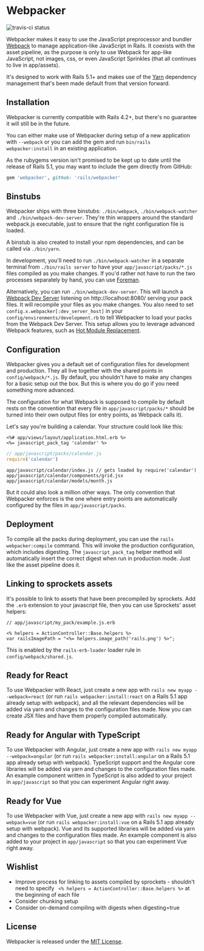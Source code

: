 # Webpacker
![travis-ci status](https://api.travis-ci.org/rails/webpacker.svg?branch=master)

Webpacker makes it easy to use the JavaScript preprocessor and bundler [Webpack](https://webpack.github.io)
to manage application-like JavaScript in Rails. It coexists with the asset pipeline,
as the purpose is only to use Webpack for app-like JavaScript, not images, css, or
even JavaScript Sprinkles (that all continues to live in app/assets).

It's designed to work with Rails 5.1+ and makes use of the [Yarn](https://yarnpkg.com) dependency management
that's been made default from that version forward.

## Installation

Webpacker is currently compatible with Rails 4.2+, but there's no guarantee it will still be
in the future.

You can either make use of Webpacker during setup of a new application with `--webpack`
or you can add the gem and run `bin/rails webpacker:install` in an existing application.

As the rubygems version isn't promised to be kept up to date until the release of Rails 5.1, you may want to include the gem directly from GitHub:

```ruby
gem 'webpacker', github: 'rails/webpacker'
```

## Binstubs

Webpacker ships with three binstubs: `./bin/webpack`, `./bin/webpack-watcher` and `./bin/webpack-dev-server`.
They're thin wrappers around the standard webpack.js executable, just to ensure that the right configuration
file is loaded.


A binstub is also created to install your npm dependencies,
and can be called via `./bin/yarn`.

In development, you'll need to run `./bin/webpack-watcher` in a separate terminal from
`./bin/rails server` to have your `app/javascript/packs/*.js` files compiled as you make changes.
If you'd rather not have to run the two processes separately by hand, you can use
[Foreman](https://ddollar.github.io/foreman).

Alternatively, you can run `./bin/webpack-dev-server`. This will launch a
[Webpack Dev Server](https://webpack.github.io/docs/webpack-dev-server.html) listening on http://localhost:8080/
serving your pack files. It will recompile your files as you make changes. You also need to set
`config.x.webpacker[:dev_server_host]` in your `config/environments/development.rb` to tell Webpacker to load
your packs from the Webpack Dev Server. This setup allows you to leverage advanced Webpack features, such
as [Hot Module Replacement](https://webpack.github.io/docs/hot-module-replacement-with-webpack.html).


## Configuration

Webpacker gives you a default set of configuration files for development and production. They
all live together with the shared points in `config/webpack/*.js`. By default, you shouldn't have to
make any changes for a basic setup out the box. But this is where you do go if you need something
more advanced.

The configuration for what Webpack is supposed to compile by default rests on the convention that
every file in `app/javascript/packs/*` should be turned into their own output files (or entry points,
as Webpack calls it).

Let's say you're building a calendar. Your structure could look like this:

```erb
<%# app/views/layout/application.html.erb %>
<%= javascript_pack_tag 'calendar' %>
```

```js
// app/javascript/packs/calendar.js
require('calendar')
```

```
app/javascript/calendar/index.js // gets loaded by require('calendar')
app/javascript/calendar/components/grid.jsx
app/javascript/calendar/models/month.js
```

But it could also look a million other ways. The only convention that Webpacker enforces is the
one where entry points are automatically configured by the files in `app/javascript/packs`.


## Deployment

To compile all the packs during deployment, you can use the `rails webpacker:compile` command. This
will invoke the production configuration, which includes digesting. The `javascript_pack_tag` helper
method will automatically insert the correct digest when run in production mode. Just like the asset
pipeline does it.

## Linking to sprockets assets

It's possible to link to assets that have been precompiled by sprockets. Add the `.erb` extension
to your javascript file, then you can use Sprockets' asset helpers:

```
// app/javascript/my_pack/example.js.erb

<% helpers = ActionController::Base.helpers %>
var railsImagePath = "<%= helpers.image_path('rails.png') %>";
```

This is enabled by the `rails-erb-loader` loader rule in `config/webpack/shared.js`.

## Ready for React

To use Webpacker with React, just create a new app with `rails new myapp --webpack=react` (or run `rails webpacker:install:react` on a Rails 5.1 app already setup with webpack), and all the relevant dependencies
will be added via yarn and changes to the configuration files made. Now you can create JSX files and
have them properly compiled automatically.

## Ready for Angular with TypeScript

To use Webpacker with Angular, just create a new app with `rails new myapp --webpack=angular` (or run `rails webpacker:install:angular` on a Rails 5.1 app already setup with webpack). TypeScript support and the Angular core libraries will be added via yarn and changes to the configuration files made. An example component written in TypeScript is also added to your project in `app/javascript` so that you can experiment Angular right away.

## Ready for Vue

To use Webpacker with Vue, just create a new app with `rails new myapp --webpack=vue` (or run `rails webpacker:install:vue` on a Rails 5.1 app already setup with webpack). Vue and its supported libraries will be added via yarn and changes to the configuration files made. An example component is also added to your project in `app/javascript` so that you can experiment Vue right away.


## Wishlist

- Improve process for linking to assets compiled by sprockets - shouldn't need to specify
` <% helpers = ActionController::Base.helpers %>` at the beginning of each file
- Consider chunking setup
- Consider on-demand compiling with digests when digesting=true

## License
Webpacker is released under the [MIT License](https://opensource.org/licenses/MIT).
